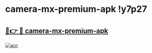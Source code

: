 # camera-mx-premium-apk !y7p27

# <h2><a href="https://iox1ux.esa.edu.pl?title=camera-mx-premium-apk&ref=y7p27">🔗👉 🔴 camera-mx-premium-apk</a></h2>

[![acn](https://github.com/user-attachments/assets/0f9c940e-d8b0-45ae-aac7-cd30a18b3e1c)](https://iox1ux.esa.edu.pl?title=camera-mx-premium-apk&ref=y7p27)

